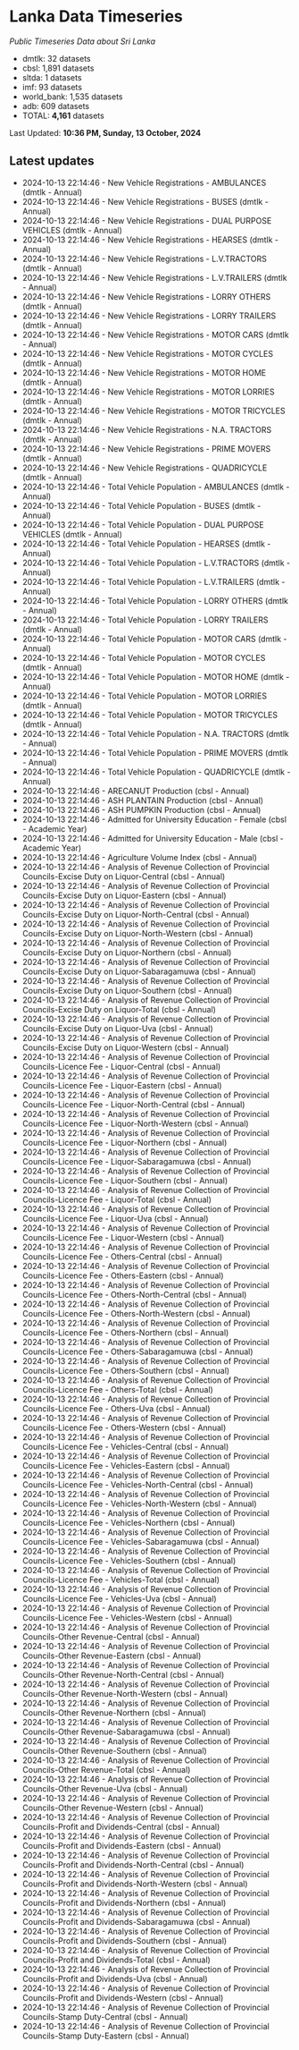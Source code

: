 # Lanka Data Timeseries
*Public Timeseries Data about Sri Lanka*

* dmtlk: 32 datasets
* cbsl: 1,891 datasets
* sltda: 1 datasets
* imf: 93 datasets
* world_bank: 1,535 datasets
* adb: 609 datasets
* TOTAL: **4,161** datasets

Last Updated: **10:36 PM, Sunday, 13 October, 2024**

## Latest updates

* 2024-10-13 22:14:46 - New Vehicle Registrations - AMBULANCES (dmtlk - Annual)
* 2024-10-13 22:14:46 - New Vehicle Registrations - BUSES (dmtlk - Annual)
* 2024-10-13 22:14:46 - New Vehicle Registrations - DUAL PURPOSE VEHICLES (dmtlk - Annual)
* 2024-10-13 22:14:46 - New Vehicle Registrations - HEARSES (dmtlk - Annual)
* 2024-10-13 22:14:46 - New Vehicle Registrations - L.V.TRACTORS (dmtlk - Annual)
* 2024-10-13 22:14:46 - New Vehicle Registrations - L.V.TRAILERS (dmtlk - Annual)
* 2024-10-13 22:14:46 - New Vehicle Registrations - LORRY OTHERS (dmtlk - Annual)
* 2024-10-13 22:14:46 - New Vehicle Registrations - LORRY TRAILERS (dmtlk - Annual)
* 2024-10-13 22:14:46 - New Vehicle Registrations - MOTOR CARS (dmtlk - Annual)
* 2024-10-13 22:14:46 - New Vehicle Registrations - MOTOR CYCLES (dmtlk - Annual)
* 2024-10-13 22:14:46 - New Vehicle Registrations - MOTOR HOME (dmtlk - Annual)
* 2024-10-13 22:14:46 - New Vehicle Registrations - MOTOR LORRIES (dmtlk - Annual)
* 2024-10-13 22:14:46 - New Vehicle Registrations - MOTOR TRICYCLES (dmtlk - Annual)
* 2024-10-13 22:14:46 - New Vehicle Registrations - N.A. TRACTORS (dmtlk - Annual)
* 2024-10-13 22:14:46 - New Vehicle Registrations - PRIME MOVERS (dmtlk - Annual)
* 2024-10-13 22:14:46 - New Vehicle Registrations - QUADRICYCLE (dmtlk - Annual)
* 2024-10-13 22:14:46 - Total Vehicle Population - AMBULANCES (dmtlk - Annual)
* 2024-10-13 22:14:46 - Total Vehicle Population - BUSES (dmtlk - Annual)
* 2024-10-13 22:14:46 - Total Vehicle Population - DUAL PURPOSE VEHICLES (dmtlk - Annual)
* 2024-10-13 22:14:46 - Total Vehicle Population - HEARSES (dmtlk - Annual)
* 2024-10-13 22:14:46 - Total Vehicle Population - L.V.TRACTORS (dmtlk - Annual)
* 2024-10-13 22:14:46 - Total Vehicle Population - L.V.TRAILERS (dmtlk - Annual)
* 2024-10-13 22:14:46 - Total Vehicle Population - LORRY OTHERS (dmtlk - Annual)
* 2024-10-13 22:14:46 - Total Vehicle Population - LORRY TRAILERS (dmtlk - Annual)
* 2024-10-13 22:14:46 - Total Vehicle Population - MOTOR CARS (dmtlk - Annual)
* 2024-10-13 22:14:46 - Total Vehicle Population - MOTOR CYCLES (dmtlk - Annual)
* 2024-10-13 22:14:46 - Total Vehicle Population - MOTOR HOME (dmtlk - Annual)
* 2024-10-13 22:14:46 - Total Vehicle Population - MOTOR LORRIES (dmtlk - Annual)
* 2024-10-13 22:14:46 - Total Vehicle Population - MOTOR TRICYCLES (dmtlk - Annual)
* 2024-10-13 22:14:46 - Total Vehicle Population - N.A. TRACTORS (dmtlk - Annual)
* 2024-10-13 22:14:46 - Total Vehicle Population - PRIME MOVERS (dmtlk - Annual)
* 2024-10-13 22:14:46 - Total Vehicle Population - QUADRICYCLE (dmtlk - Annual)
* 2024-10-13 22:14:46 - ARECANUT Production (cbsl - Annual)
* 2024-10-13 22:14:46 - ASH PLANTAIN Production (cbsl - Annual)
* 2024-10-13 22:14:46 - ASH PUMPKIN Production (cbsl - Annual)
* 2024-10-13 22:14:46 - Admitted for University Education - Female (cbsl - Academic Year)
* 2024-10-13 22:14:46 - Admitted for University Education - Male (cbsl - Academic Year)
* 2024-10-13 22:14:46 - Agriculture Volume Index (cbsl - Annual)
* 2024-10-13 22:14:46 - Analysis of Revenue Collection of Provincial Councils-Excise Duty on Liquor-Central (cbsl - Annual)
* 2024-10-13 22:14:46 - Analysis of Revenue Collection of Provincial Councils-Excise Duty on Liquor-Eastern (cbsl - Annual)
* 2024-10-13 22:14:46 - Analysis of Revenue Collection of Provincial Councils-Excise Duty on Liquor-North-Central (cbsl - Annual)
* 2024-10-13 22:14:46 - Analysis of Revenue Collection of Provincial Councils-Excise Duty on Liquor-North-Western (cbsl - Annual)
* 2024-10-13 22:14:46 - Analysis of Revenue Collection of Provincial Councils-Excise Duty on Liquor-Northern (cbsl - Annual)
* 2024-10-13 22:14:46 - Analysis of Revenue Collection of Provincial Councils-Excise Duty on Liquor-Sabaragamuwa (cbsl - Annual)
* 2024-10-13 22:14:46 - Analysis of Revenue Collection of Provincial Councils-Excise Duty on Liquor-Southern (cbsl - Annual)
* 2024-10-13 22:14:46 - Analysis of Revenue Collection of Provincial Councils-Excise Duty on Liquor-Total (cbsl - Annual)
* 2024-10-13 22:14:46 - Analysis of Revenue Collection of Provincial Councils-Excise Duty on Liquor-Uva (cbsl - Annual)
* 2024-10-13 22:14:46 - Analysis of Revenue Collection of Provincial Councils-Excise Duty on Liquor-Western (cbsl - Annual)
* 2024-10-13 22:14:46 - Analysis of Revenue Collection of Provincial Councils-Licence Fee - Liquor-Central (cbsl - Annual)
* 2024-10-13 22:14:46 - Analysis of Revenue Collection of Provincial Councils-Licence Fee - Liquor-Eastern (cbsl - Annual)
* 2024-10-13 22:14:46 - Analysis of Revenue Collection of Provincial Councils-Licence Fee - Liquor-North-Central (cbsl - Annual)
* 2024-10-13 22:14:46 - Analysis of Revenue Collection of Provincial Councils-Licence Fee - Liquor-North-Western (cbsl - Annual)
* 2024-10-13 22:14:46 - Analysis of Revenue Collection of Provincial Councils-Licence Fee - Liquor-Northern (cbsl - Annual)
* 2024-10-13 22:14:46 - Analysis of Revenue Collection of Provincial Councils-Licence Fee - Liquor-Sabaragamuwa (cbsl - Annual)
* 2024-10-13 22:14:46 - Analysis of Revenue Collection of Provincial Councils-Licence Fee - Liquor-Southern (cbsl - Annual)
* 2024-10-13 22:14:46 - Analysis of Revenue Collection of Provincial Councils-Licence Fee - Liquor-Total (cbsl - Annual)
* 2024-10-13 22:14:46 - Analysis of Revenue Collection of Provincial Councils-Licence Fee - Liquor-Uva (cbsl - Annual)
* 2024-10-13 22:14:46 - Analysis of Revenue Collection of Provincial Councils-Licence Fee - Liquor-Western (cbsl - Annual)
* 2024-10-13 22:14:46 - Analysis of Revenue Collection of Provincial Councils-Licence Fee - Others-Central (cbsl - Annual)
* 2024-10-13 22:14:46 - Analysis of Revenue Collection of Provincial Councils-Licence Fee - Others-Eastern (cbsl - Annual)
* 2024-10-13 22:14:46 - Analysis of Revenue Collection of Provincial Councils-Licence Fee - Others-North-Central (cbsl - Annual)
* 2024-10-13 22:14:46 - Analysis of Revenue Collection of Provincial Councils-Licence Fee - Others-North-Western (cbsl - Annual)
* 2024-10-13 22:14:46 - Analysis of Revenue Collection of Provincial Councils-Licence Fee - Others-Northern (cbsl - Annual)
* 2024-10-13 22:14:46 - Analysis of Revenue Collection of Provincial Councils-Licence Fee - Others-Sabaragamuwa (cbsl - Annual)
* 2024-10-13 22:14:46 - Analysis of Revenue Collection of Provincial Councils-Licence Fee - Others-Southern (cbsl - Annual)
* 2024-10-13 22:14:46 - Analysis of Revenue Collection of Provincial Councils-Licence Fee - Others-Total (cbsl - Annual)
* 2024-10-13 22:14:46 - Analysis of Revenue Collection of Provincial Councils-Licence Fee - Others-Uva (cbsl - Annual)
* 2024-10-13 22:14:46 - Analysis of Revenue Collection of Provincial Councils-Licence Fee - Others-Western (cbsl - Annual)
* 2024-10-13 22:14:46 - Analysis of Revenue Collection of Provincial Councils-Licence Fee - Vehicles-Central (cbsl - Annual)
* 2024-10-13 22:14:46 - Analysis of Revenue Collection of Provincial Councils-Licence Fee - Vehicles-Eastern (cbsl - Annual)
* 2024-10-13 22:14:46 - Analysis of Revenue Collection of Provincial Councils-Licence Fee - Vehicles-North-Central (cbsl - Annual)
* 2024-10-13 22:14:46 - Analysis of Revenue Collection of Provincial Councils-Licence Fee - Vehicles-North-Western (cbsl - Annual)
* 2024-10-13 22:14:46 - Analysis of Revenue Collection of Provincial Councils-Licence Fee - Vehicles-Northern (cbsl - Annual)
* 2024-10-13 22:14:46 - Analysis of Revenue Collection of Provincial Councils-Licence Fee - Vehicles-Sabaragamuwa (cbsl - Annual)
* 2024-10-13 22:14:46 - Analysis of Revenue Collection of Provincial Councils-Licence Fee - Vehicles-Southern (cbsl - Annual)
* 2024-10-13 22:14:46 - Analysis of Revenue Collection of Provincial Councils-Licence Fee - Vehicles-Total (cbsl - Annual)
* 2024-10-13 22:14:46 - Analysis of Revenue Collection of Provincial Councils-Licence Fee - Vehicles-Uva (cbsl - Annual)
* 2024-10-13 22:14:46 - Analysis of Revenue Collection of Provincial Councils-Licence Fee - Vehicles-Western (cbsl - Annual)
* 2024-10-13 22:14:46 - Analysis of Revenue Collection of Provincial Councils-Other Revenue-Central (cbsl - Annual)
* 2024-10-13 22:14:46 - Analysis of Revenue Collection of Provincial Councils-Other Revenue-Eastern (cbsl - Annual)
* 2024-10-13 22:14:46 - Analysis of Revenue Collection of Provincial Councils-Other Revenue-North-Central (cbsl - Annual)
* 2024-10-13 22:14:46 - Analysis of Revenue Collection of Provincial Councils-Other Revenue-North-Western (cbsl - Annual)
* 2024-10-13 22:14:46 - Analysis of Revenue Collection of Provincial Councils-Other Revenue-Northern (cbsl - Annual)
* 2024-10-13 22:14:46 - Analysis of Revenue Collection of Provincial Councils-Other Revenue-Sabaragamuwa (cbsl - Annual)
* 2024-10-13 22:14:46 - Analysis of Revenue Collection of Provincial Councils-Other Revenue-Southern (cbsl - Annual)
* 2024-10-13 22:14:46 - Analysis of Revenue Collection of Provincial Councils-Other Revenue-Total (cbsl - Annual)
* 2024-10-13 22:14:46 - Analysis of Revenue Collection of Provincial Councils-Other Revenue-Uva (cbsl - Annual)
* 2024-10-13 22:14:46 - Analysis of Revenue Collection of Provincial Councils-Other Revenue-Western (cbsl - Annual)
* 2024-10-13 22:14:46 - Analysis of Revenue Collection of Provincial Councils-Profit and Dividends-Central (cbsl - Annual)
* 2024-10-13 22:14:46 - Analysis of Revenue Collection of Provincial Councils-Profit and Dividends-Eastern (cbsl - Annual)
* 2024-10-13 22:14:46 - Analysis of Revenue Collection of Provincial Councils-Profit and Dividends-North-Central (cbsl - Annual)
* 2024-10-13 22:14:46 - Analysis of Revenue Collection of Provincial Councils-Profit and Dividends-North-Western (cbsl - Annual)
* 2024-10-13 22:14:46 - Analysis of Revenue Collection of Provincial Councils-Profit and Dividends-Northern (cbsl - Annual)
* 2024-10-13 22:14:46 - Analysis of Revenue Collection of Provincial Councils-Profit and Dividends-Sabaragamuwa (cbsl - Annual)
* 2024-10-13 22:14:46 - Analysis of Revenue Collection of Provincial Councils-Profit and Dividends-Southern (cbsl - Annual)
* 2024-10-13 22:14:46 - Analysis of Revenue Collection of Provincial Councils-Profit and Dividends-Total (cbsl - Annual)
* 2024-10-13 22:14:46 - Analysis of Revenue Collection of Provincial Councils-Profit and Dividends-Uva (cbsl - Annual)
* 2024-10-13 22:14:46 - Analysis of Revenue Collection of Provincial Councils-Profit and Dividends-Western (cbsl - Annual)
* 2024-10-13 22:14:46 - Analysis of Revenue Collection of Provincial Councils-Stamp Duty-Central (cbsl - Annual)
* 2024-10-13 22:14:46 - Analysis of Revenue Collection of Provincial Councils-Stamp Duty-Eastern (cbsl - Annual)